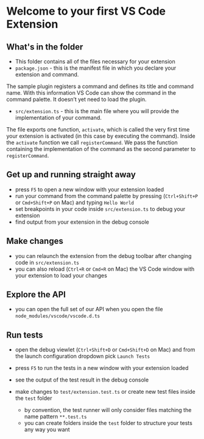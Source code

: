 # Welcome to your first VS Code Extension

## What's in the folder

* This folder contains all of the files necessary for your extension
* `package.json` - this is the manifest file in which you declare your extension and command.

The sample plugin registers a command and defines its title and command name. With this information
VS Code can show the command in the command palette. It doesn’t yet need to load the plugin.

* `src/extension.ts` - this is the main file where you will provide the implementation of your command.

The file exports one function, `activate`, which is called the very first time your extension is
activated (in this case by executing the command). Inside the `activate` function we call `registerCommand`.
We pass the function containing the implementation of the command as the second parameter to
`registerCommand`.

## Get up and running straight away

* press `F5` to open a new window with your extension loaded
* run your command from the command palette by pressing (`Ctrl+Shift+P` or `Cmd+Shift+P` on Mac) and typing `Hello World`
* set breakpoints in your code inside `src/extension.ts` to debug your extension
* find output from your extension in the debug console

## Make changes

* you can relaunch the extension from the debug toolbar after changing code in `src/extension.ts`
* you can also reload (`Ctrl+R` or `Cmd+R` on Mac) the VS Code window with your extension to load your changes

## Explore the API

* you can open the full set of our API when you open the file `node_modules/vscode/vscode.d.ts`

## Run tests

* open the debug viewlet (`Ctrl+Shift+D` or `Cmd+Shift+D` on Mac) and from the launch configuration dropdown pick `Launch Tests`
* press `F5` to run the tests in a new window with your extension loaded
* see the output of the test result in the debug console
* make changes to `test/extension.test.ts` or create new test files inside the `test` folder

    * by convention, the test runner will only consider files matching the name pattern `**.test.ts`
    * you can create folders inside the `test` folder to structure your tests any way you want